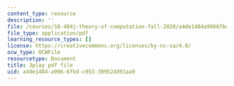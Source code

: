 ```yaml
---
content_type: resource
description: ''
file: /courses/18-404j-theory-of-computation-fall-2020/a4de1484a9966fbdc95339952dd91aa9_eEXSv0jChO4.pdf
file_type: application/pdf
learning_resource_types: []
license: https://creativecommons.org/licenses/by-nc-sa/4.0/
ocw_type: OCWFile
resourcetype: Document
title: 3play pdf file
uid: a4de1484-a996-6fbd-c953-39952dd91aa9
---
```

